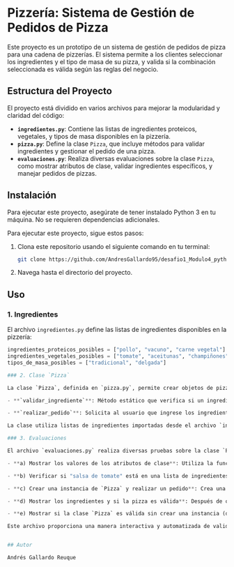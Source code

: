 ﻿# Pizzería: Sistema de Gestión de Pedidos de Pizza

Este proyecto es un prototipo de un sistema de gestión de pedidos de pizza para una cadena de pizzerías. El sistema permite a los clientes seleccionar los ingredientes y el tipo de masa de su pizza, y valida si la combinación seleccionada es válida según las reglas del negocio.

## Estructura del Proyecto

El proyecto está dividido en varios archivos para mejorar la modularidad y claridad del código:

- **`ingredientes.py`**: Contiene las listas de ingredientes proteicos, vegetales, y tipos de masa disponibles en la pizzería.
- **`pizza.py`**: Define la clase `Pizza`, que incluye métodos para validar ingredientes y gestionar el pedido de una pizza.
- **`evaluaciones.py`**: Realiza diversas evaluaciones sobre la clase `Pizza`, como mostrar atributos de clase, validar ingredientes específicos, y manejar pedidos de pizzas.

## Instalación

Para ejecutar este proyecto, asegúrate de tener instalado Python 3 en tu máquina. No se requieren dependencias adicionales.

Para ejecutar este proyecto, sigue estos pasos:

1. Clona este repositorio usando el siguiente comando en tu terminal:

   ```bash
   git clone https://github.com/AndresGallardo95/desafio1_Modulo4_python.git

2. Navega hasta el directorio del proyecto.

## Uso

### 1. Ingredientes

El archivo `ingredientes.py` define las listas de ingredientes disponibles en la pizzería:

```python
ingredientes_proteicos_posibles = ["pollo", "vacuno", "carne vegetal"]
ingredientes_vegetales_posibles = ["tomate", "aceitunas", "champiñones"]
tipos_de_masa_posibles = ["tradicional", "delgada"]

### 2. Clase `Pizza`

La clase `Pizza`, definida en `pizza.py`, permite crear objetos de pizza y validar las selecciones del usuario. Los principales métodos de esta clase son:

- **`validar_ingrediente`**: Método estático que verifica si un ingrediente es válido según una lista de opciones posibles. No requiere una instancia de la clase para ser utilizado.

- **`realizar_pedido`**: Solicita al usuario que ingrese los ingredientes (un ingrediente proteico y dos vegetales) y el tipo de masa, luego valida si la combinación es correcta según las reglas de negocio. Al final, indica si la pizza es válida o no.

La clase utiliza listas de ingredientes importadas desde el archivo `ingredientes.py`, y valida las entradas del usuario contra estas listas.

### 3. Evaluaciones

El archivo `evaluaciones.py` realiza diversas pruebas sobre la clase `Pizza`, y se estructura de la siguiente manera:

- **a) Mostrar los valores de los atributos de clase**: Utiliza la función `print()` para mostrar los valores de los atributos de clase (`ingredientes_proteicos_posibles`, `ingredientes_vegetales_posibles`, `tipos_de_masa_posibles`) sin crear una instancia de la clase `Pizza`.

- **b) Verificar si "salsa de tomate" está en una lista de ingredientes**: Utiliza el método `validar_ingrediente()` para comprobar si "salsa de tomate" está presente en la lista `["salsa de tomate", "salsa bbq"]`, sin necesidad de crear una instancia de la clase.

- **c) Crear una instancia de `Pizza` y realizar un pedido**: Crea una instancia de la clase `Pizza`, y llama al método `realizar_pedido()` para permitir que el usuario ingrese los ingredientes y el tipo de masa.

- **d) Mostrar los ingredientes y si la pizza es válida**: Después de que el usuario ingresa los ingredientes, muestra en pantalla los ingredientes seleccionados y si la pizza es válida o no.

- **e) Mostrar si la clase `Pizza` es válida sin crear una instancia (debe generar un error)**: Intenta acceder al atributo de instancia `es_valida` directamente desde la clase `Pizza` sin crear una instancia, lo que genera un error que es capturado y mostrado.

Este archivo proporciona una manera interactiva y automatizada de validar el comportamiento de la clase `Pizza` según las reglas de negocio establecidas.


## Autor

Andrés Gallardo Reuque

